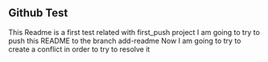 ## Github Test
This Readme is a first test related with first_push project
I am going to try to push this README to the branch add-readme
Now I am going to try to create a conflict in order to try to resolve it
